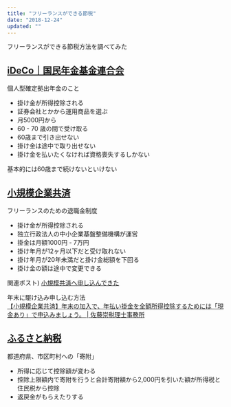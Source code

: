 ```yaml
---
title: "フリーランスができる節税"
date: "2018-12-24"
updated: ""
---
```


フリーランスができる節税方法を調べてみた

## [iDeCo｜国民年金基金連合会](https://www.ideco-koushiki.jp/)

個人型確定拠出年金のこと

- 掛け金が所得控除される
- 証券会社とかから運用商品を選ぶ
- 月5000円から
- 60 - 70 歳の間で受け取る
- 60歳まで引き出せない
- 掛け金は途中で取り出せない
- 掛け金を払いたくなければ資格喪失するしかない

基本的には60歳まで続けないといけない

## [小規模企業共済](http://www.smrj.go.jp/kyosai/skyosai/index.html)

フリーランスのための退職金制度

- 掛け金が所得控除される
- 独立行政法人の中小企業基盤整備機構が運営
- 掛金は月額1000円 - 7万円
- 掛け年月が12ヶ月以下だと受け取れない
- 掛け年月が20年未満だと掛け金総額を下回る
- 掛け金の額は途中で変更できる

関連ポスト) [小規模共済へ申し込んできた](/shokibokyosai)

年末に駆け込み申し込む方法  
[【小規模企業共済】年末の加入で、年払い掛金を全額所得控除するためには「現金あり」で申込みましょう。 \| 佐藤崇税理士事務所](https://sato-takashi-sh.com/2017/11/27/syoukibo-girigirimoushikomi/)

## [ふるさと納税](http://www.soumu.go.jp/main_sosiki/jichi_zeisei/czaisei/czaisei_seido/furusato/about/)

都道府県、市区町村への「寄附」

- 所得に応じて控除額が変わる
- 控除上限額内で寄附を行うと合計寄附額から2,000円を引いた額が所得税と住民税から控除
- 返戻金がもらえたりする
